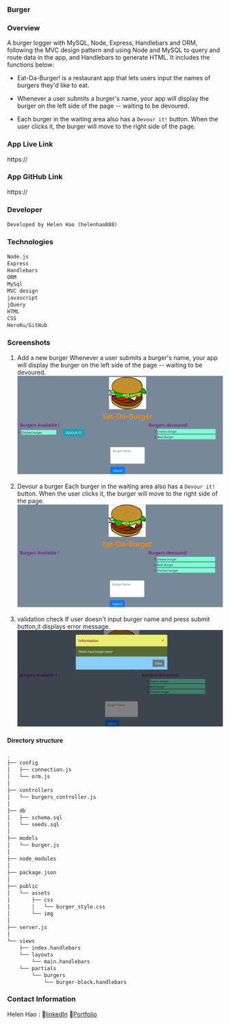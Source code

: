 ### Burger


### Overview
A burger logger with MySQL, Node, Express, Handlebars and ORM, following the MVC design pattern and using Node and MySQL to query and route data in the app, and Handlebars to generate HTML. It includes the functions below:

* Eat-Da-Burger! is a restaurant app that lets users input the names of burgers they'd like to eat.

* Whenever a user submits a burger's name, your app will display the burger on the left side of the page -- waiting to be devoured.

* Each burger in the waiting area also has a `Devour it!` button. When the user clicks it, the burger will move to the right side of the page.

### App Live Link
https://

### App GitHub Link
https://

### Developer
    Developed by Helen Hao (helenhao888)
    
### Technologies
    Node.js 
    Express
    Handlebars
    ORM
    MySql
    MVC design 
    javascript
    jQuery
    HTML
    CSS
    HeroKu/GitHub

### Screenshots
1. Add a new burger
   Whenever a user submits a burger's name, your app will display the burger on the left side of the page -- waiting to be devoured.
   ![add burger](public/assets/img/addBurger.png)

2. Devour a burger
    Each burger in the waiting area also has a `Devour it!` button. When the user clicks it, the burger will move to the right side of the page.
   ![devour burger](public/assets/img/devourBurger.png)

3. validation check 
   If user doesn't input burger name and press submit button,it displays error message. 
   ![input validation](public/assets/img/noBurgerName.png)

#### Directory structure
```
.
├── config
│   ├── connection.js
│   └── orm.js
│ 
├── controllers
│   └── burgers_controller.js
│
├── db
│   ├── schema.sql
│   └── seeds.sql
│
├── models
│   └── burger.js
│ 
├── node_modules
│ 
├── package.json
│
├── public
│   └── assets
│       ├── css
│       │   └── burger_style.css
│       └── img
│
├── server.js
│
└── views
    ├── index.handlebars
    └── layouts
        └── main.handlebars
    └── partials   
        └── burgers
            └── burger-block.handlebars 
```
### Contact Information

   Helen Hao :
   :link:[linkedIn](https://www.linkedin.com/in/jinzhao-helen-hao-611b3752/) 
   :link:[Portfolio](https://helenhao888.github.io)    
